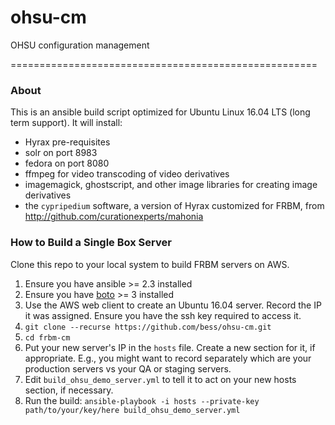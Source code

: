 # ohsu-cm
OHSU configuration management

=====================================================
### About ###
This is an ansible build script optimized for Ubuntu Linux 16.04 LTS (long term support). It will install:
* Hyrax pre-requisites
* solr on port 8983
* fedora on port 8080
* ffmpeg for video transcoding of video derivatives
* imagemagick, ghostscript, and other image libraries for creating image derivatives
* the `cypripedium` software, a version of Hyrax customized for FRBM, from http://github.com/curationexperts/mahonia


### How to Build a Single Box Server ###
Clone this repo to your local system to build FRBM servers on AWS.  

1. Ensure you have ansible >= 2.3 installed
1. Ensure you have [boto](https://boto3.readthedocs.io/en/latest/) >= 3 installed
1. Use the AWS web client to create an Ubuntu 16.04 server. Record the IP it was assigned. Ensure you have the ssh key required to access it.
1.  `git clone --recurse https://github.com/bess/ohsu-cm.git`
1.  `cd frbm-cm`
1. Put your new server's IP in the `hosts` file. Create a new section for it, if appropriate. E.g., you might want to record separately which are your production servers vs your QA or staging servers.
1. Edit `build_ohsu_demo_server.yml` to tell it to act on your new hosts section, if necessary.
1. Run the build: `ansible-playbook -i hosts --private-key path/to/your/key/here build_ohsu_demo_server.yml`
